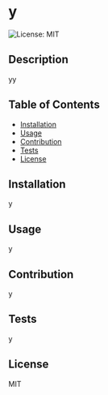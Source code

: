# y

  ![License: MIT](https://img.shields.io/badge/License-MIT-green.svg)

  ## Description
  
  yy
  
  ## Table of Contents

  
  - [Installation](#installation)
  - [Usage](#usage)
  - [Contribution](#contribution)
  - [Tests](#tests)
  - [License](#license)
 
  ## Installation

   y

  ## Usage

   y

  ## Contribution

   y

  ## Tests

   y

  ## License

   MIT
    
 